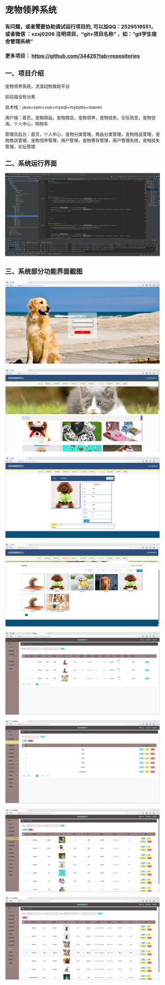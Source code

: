 # 宠物领养系统

### 有问题，或者需要协助调试运行项目的, 可以加QQ：2529519551，或者微信 ：xzxj0206 注明项目，“git+项目名称” ，如：“git学生宿舍管理系统”

### 更多项目： https://github.com/34426?tab=repositories


## 一、项目介绍

宠物领养系统，流浪动物救助平台

前后端没有分离

技术栈：java+ssm+vue+mysql+mybatis+maven

用户端：首页，宠物用品，宠物商店，宠物领养，宠物挂失，论坛信息，宠物咨询，个人中心，购物车

管理员后台：首页，个人中心，宠物分类管理，商品分类管理，宠物用品管理，宠物商店管理，宠物领养管理，用户管理，宠物寄存管理，用户管理系统，宠物挂失管理，论坛管理

## 二、系统运行界面

![img.png](imgs/img.png)

## 三、系统部分功能界面截图

![img_1.png](imgs/img_1.png)

![img_2.png](imgs/img_2.png)

![img_3.png](imgs/img_3.png)

![img_4.png](imgs/img_4.png)

![img_5.png](imgs/img_5.png)

![img_6.png](imgs/img_6.png)

![img_7.png](imgs/img_7.png)

![img_8.png](imgs/img_8.png)

